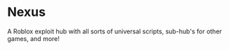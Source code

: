 # Nexus
 A Roblox exploit hub with all sorts of universal scripts, sub-hub's for other games, and more!
